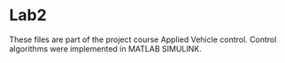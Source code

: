 # Lab2
These files are part of the project course Applied Vehicle control. Control algorithms were implemented in MATLAB SIMULINK.
